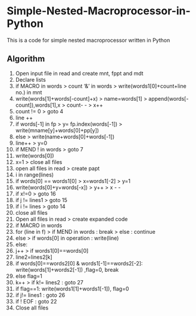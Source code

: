# Simple-Nested-Macroprocessor-in-Python
This is a code for simple nested macroprocessor written in Python

## Algorithm

1. Open input file in read and create mnt, fppt and mdt
2. Declare lists
3. if MACRO in words > count ‘&’ in words > write(words1[0]+count+line no.) in mnt
4. write(words[1]+words[-count]+x) > name=words[1] > append(words[-count]),words[1],x > count- - > x++
5. count != 0 > goto 4
6. line ++
7. if words[-1] in fp > y= fp.index(words[-1]) > write(mname[y]+words[0]+pp[y]) 
8. else > write(name+words[0]+words[-1])
9. line++ > y=0
10. if MEND ! in words > goto 7
11. write(words[0])
12. x=1 > close all files
13. open all files in read > create papt
14. i in range(lines)
15. if words[0] == words1[0] > x=words1[-2] > y=1
16. write(words[0]+y+words[-x]) > y++ > x - -
17. if x!=0 > goto 16
18. if j != lines1 > goto 15
19. if i != lines > goto 14
20. close all files
21. Open all files in read > create expanded code 
22. if MACRO in words 
23. for (line in f) > if MEND in words : break > else : continue
24. else > if words[0] in operation : write(line)
25. else:
26. j++ > if words1[0]==words[0]
27. line2=lines2[k]
28. if words[0]==words2[0] & words1[-1]==words2[-2]: write(words[1]+words2[-1]) ,flag=0, break
29. else flag=1
30. k++ > if k!= lines2 : goto 27
31. if flag==1: write(words1[1]+words1[-1]), flag=0
32. if j!= lines1 : goto 26
33. if ! EOF : goto 22
34. Close all files
